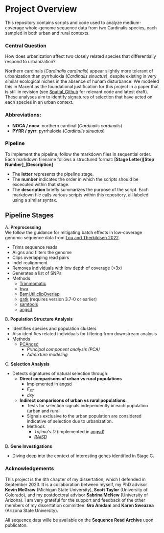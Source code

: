 # Project Overview
This repository contains scripts and code used to analyze medium-coverage whole-genome sequence data from two Cardinalis species, each sampled in both urban and rural contexts.

### Central Question
How does urbanization affect two closely related species that differentially respond to urbanization?

Northern cardinals (*Cardinalis cardinalis*) appear slightly more tolerant of urbanization than pyrrhuloxia (*Cardinalis sinuatus*), despite existing in very similar ecological niches in the absence of hunam disturbance. We modeled this in Maxent as the foundational justification for this project in a paper that is still in revision (see [Spatial_Github](https://github.com/dannyjackson/Spatial_Github) for relevant code and latest draft). These analyses aim to identify signatures of selection that have acted on each species in an urban context. 

### Abbreviations:
   - **NOCA / noca**: northern cardinal (*Cardinalis cardinalis*)
   - **PYRR / pyrr**: pyrrhuloxia (*Cardinalis sinuatus*)

### Pipeline
To implement the pipeline, follow the markdown files in sequential order. Each markdown filename follows a structured format:
**[Stage Letter][Step Number]_[Description]**
   - The **letter** represents the pipeline stage.
   - The **number** indicates the order in which the scripts should be excecuted within that stage.
   - The **description** briefly summarizes the purpose of the script.
Each markdown file calls various scripts within this repository, all labeled using a similar syntax.

## Pipeline Stages

A. **Preprocessing**  
We follow the guidance for mitigating batch effects in low-coverage genomic sequence data from [Lou and Therkildsen 2022](https://doi.org/10.1111/1755-0998.13559).
   - Trims sequence reads
   - Aligns and filters the genome
   - Clips overlapping read pairs
   - Indel realignment
   - Removes individuals with low depth of coverage (<3x)
   - Generates a list of SNPs
   - Methods
      - [Trimmomatic](https://github.com/timflutre/trimmomatic)
      - [bwa](https://github.com/lh3/bwa)
      - [BamUtil clipOverlap](https://genome.sph.umich.edu/wiki/BamUtil:_clipOverlap)
      - [gatk](https://gatk.broadinstitute.org/hc/en-us) (requires version 3.7-0 or earlier)
      - [samtools](https://www.htslib.org/)
      - [angsd](https://www.popgen.dk/angsd/)


B. **Population Structure Analysis**  
   - Identifies species and population clusters
   - Also identifies related individuals for filtering from downstream analysis
   - Methods
      - [PCAngsd](https://github.com/Rosemeis/pcangsd/)
         - *Principal component analysis (PCA)*
         - *Admixture modeling*

C. **Selection Analysis**  
   - Detects signatures of natural selection through:
     - **Direct comparisons of urban vs rural populations** 
       - Implemented in [angsd](https://www.popgen.dk/angsd/)
       - *F<sub>ST</sub>*
       - *dxy*
     - **Indirect comparisons of urban vs rural populations:**
       - Tests for selection signals independently in each population (urban and rural
       - Signals exclusive to the urban population are considered indicative of selection due to urbanization.
        - Methods
          - *Tajima's D* (implemented in [angsd](https://www.popgen.dk/angsd/))
          - *[RAiSD](https://github.com/alachins/raisd)*
  
D. **Gene Investigations**  
   - Diving deep into the context of interesting genes identified in Stage C.
     


### Acknowledgements
This project is the 4th chapter of my dissertation, which I defended in September 2023. It is a collaboration between myself, my PhD advisor **Kevin McGraw** (Michigan State University), **Scott Taylor** (University of Colorado), and my postdoctoral advisor **Sabrina McNew** (University of Arizona). I am very grateful for the support and feedback of the other members of my dissertation committee: **Gro Amdam** and **Karen Sweazea** (Arizona State University). 

All sequence data wille be available on the **Sequence Read Archive** upon publicaton.
